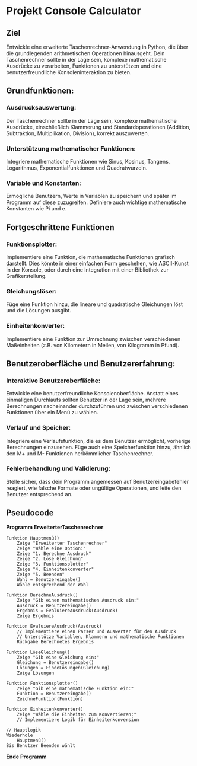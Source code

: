# Projekt Console Calculator

## Ziel 
Entwickle eine erweiterte Taschenrechner-Anwendung in Python, die über die grundlegenden arithmetischen Operationen hinausgeht. Dein Taschenrechner sollte in der Lage sein, komplexe mathematische Ausdrücke zu verarbeiten, Funktionen zu unterstützen und eine benutzerfreundliche Konsoleninteraktion zu bieten.

## Grundfunktionen:
### Ausdrucksauswertung: 
Der Taschenrechner sollte in der Lage sein, komplexe mathematische Ausdrücke, einschließlich Klammerung und Standardoperationen (Addition, Subtraktion, Multiplikation, Division), korrekt auszuwerten.

### Unterstützung mathematischer Funktionen:
Integriere mathematische Funktionen wie Sinus, Kosinus, Tangens, Logarithmus, Exponentialfunktionen und Quadratwurzeln.

### Variable und Konstanten:
Ermögliche Benutzern, Werte in Variablen zu speichern und später im Programm auf diese zuzugreifen. Definiere auch wichtige mathematische Konstanten wie Pi und e.

## Fortgeschrittene Funktionen
### Funktionsplotter:
Implementiere eine Funktion, die mathematische Funktionen grafisch darstellt. Dies könnte in einer einfachen Form geschehen, wie ASCII-Kunst in der Konsole, oder durch eine Integration mit einer Bibliothek zur Grafikerstellung.

### Gleichungslöser:
Füge eine Funktion hinzu, die lineare und quadratische Gleichungen löst und die Lösungen ausgibt.

### Einheitenkonverter:
Implementiere eine Funktion zur Umrechnung zwischen verschiedenen Maßeinheiten (z.B. von Kilometern in Meilen, von Kilogramm in Pfund).

## Benutzeroberfläche und Benutzererfahrung:
### Interaktive Benutzeroberfläche:
Entwickle eine benutzerfreundliche Konsolenoberfläche. Anstatt eines einmaligen Durchlaufs sollten Benutzer in der Lage sein, mehrere Berechnungen nacheinander durchzuführen und zwischen verschiedenen Funktionen über ein Menü zu wählen.

### Verlauf und Speicher:
Integriere eine Verlaufsfunktion, die es dem Benutzer ermöglicht, vorherige Berechnungen einzusehen. Füge auch eine Speicherfunktion hinzu, ähnlich den M+ und M- Funktionen herkömmlicher Taschenrechner.

### Fehlerbehandlung und Validierung: 
Stelle sicher, dass dein Programm angemessen auf Benutzereingabefehler reagiert, wie falsche Formate oder ungültige Operationen, und leite den Benutzer entsprechend an.


## Pseudocode
**Programm ErweiterterTaschenrechner**

    Funktion Hauptmenü()
        Zeige "Erweiterter Taschenrechner"
        Zeige "Wähle eine Option:"
        Zeige "1. Berechne Ausdruck"
        Zeige "2. Löse Gleichung"
        Zeige "3. Funktionsplotter"
        Zeige "4. Einheitenkonverter"
        Zeige "5. Beenden"
        Wahl = Benutzereingabe()
        Wähle entsprechend der Wahl

    Funktion BerechneAusdruck()
        Zeige "Gib einen mathematischen Ausdruck ein:"
        Ausdruck = Benutzereingabe()
        Ergebnis = EvaluiereAusdruck(Ausdruck)
        Zeige Ergebnis

    Funktion EvaluiereAusdruck(Ausdruck)
        // Implementiere einen Parser und Auswerter für den Ausdruck
        // Unterstütze Variablen, Klammern und mathematische Funktionen
        Rückgabe Berechnetes Ergebnis

    Funktion LöseGleichung()
        Zeige "Gib eine Gleichung ein:"
        Gleichung = Benutzereingabe()
        Lösungen = FindeLösungen(Gleichung)
        Zeige Lösungen

    Funktion Funktionsplotter()
        Zeige "Gib eine mathematische Funktion ein:"
        Funktion = Benutzereingabe()
        ZeichneFunktion(Funktion)

    Funktion Einheitenkonverter()
        Zeige "Wähle die Einheiten zum Konvertieren:"
        // Implementiere Logik für Einheitenkonversion

    // Hauptlogik
    Wiederhole
        Hauptmenü()
    Bis Benutzer Beenden wählt

**Ende Programm**
